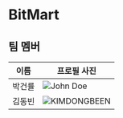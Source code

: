 # BitMart

## 팀 멤버

| 이름 | 프로필 사진 |
|------|--------------|
| 박건률 | ![John Doe](https://github.com/johndoe.png) |
| 김동빈 | ![KIMDONGBEEN]([https://github.com/janesmith.png](https://avatars.githubusercontent.com/u/97274814?v=4)https://avatars.githubusercontent.com/u/97274814?v=4) |
